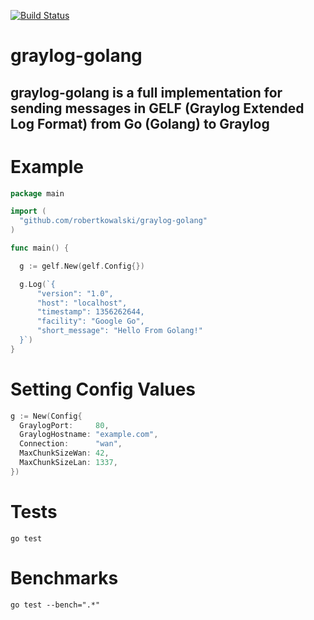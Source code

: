 [![Build Status](https://travis-ci.org/robertkowalski/graylog-golang.png?branch=master)](https://travis-ci.org/robertkowalski/graylog-golang)

# graylog-golang

## graylog-golang is a full implementation for sending messages in GELF (Graylog Extended Log Format) from Go (Golang) to Graylog


# Example

```go
package main

import (
  "github.com/robertkowalski/graylog-golang"
)

func main() {

  g := gelf.New(gelf.Config{})

  g.Log(`{
      "version": "1.0",
      "host": "localhost",
      "timestamp": 1356262644,
      "facility": "Google Go",
      "short_message": "Hello From Golang!"
  }`)
}
```

# Setting Config Values

```go
g := New(Config{
  GraylogPort:     80,
  GraylogHostname: "example.com",
  Connection:      "wan",
  MaxChunkSizeWan: 42,
  MaxChunkSizeLan: 1337,
})
```

# Tests
```
go test
```

# Benchmarks
```
go test --bench=".*"
```
